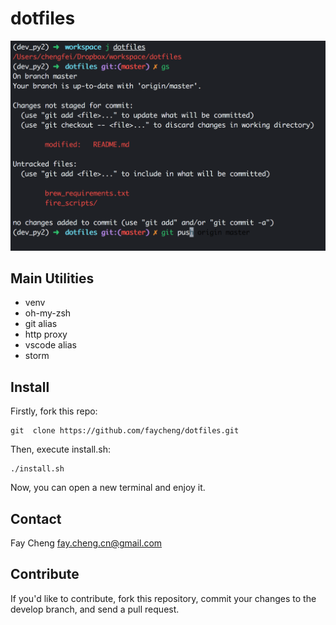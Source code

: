 # dotfiles

![terminal screen shot](https://github.com/faycheng/dotfiles/blob/master/assets/dotfiles.png?raw=true)

## Main Utilities

* venv
* oh-my-zsh
* git alias
* http proxy
* vscode alias
* storm

## Install

Firstly, fork this repo:

```
git  clone https://github.com/faycheng/dotfiles.git
```

Then, execute install.sh:

```
./install.sh
```

Now, you can open a new terminal and enjoy it.

## Contact

Fay Cheng fay.cheng.cn@gmail.com


## Contribute

If you'd like to contribute, fork this repository, commit your changes to the develop branch, and send a pull request.

